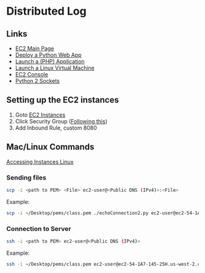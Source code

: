 # Distributed Log

## Links

- [EC2 Main Page](https://aws.amazon.com/ec2/)
- [Deploy a Python Web App](https://aws.amazon.com/getting-started/projects/deploy-python-application/)
- [Launch a (PHP) Application](https://aws.amazon.com/getting-started/tutorials/launch-an-app/)
- [Launch a Linux Virtual Machine](https://aws.amazon.com/getting-started/tutorials/launch-a-virtual-machine/?nc2=type_a)
- [EC2 Console](https://us-west-2.console.aws.amazon.com/ec2/v2/home?region=us-west-2#Instances:sort=instanceId)
- [Python 2 Sockets](https://docs.python.org/2/library/socket.html#example)

## Setting up the EC2 instances

1. Goto [EC2 Instances](https://us-west-2.console.aws.amazon.com/ec2/v2/home?region=us-west-2#Instances:sort=desc:dnsName)
2. Click Security Group ([Following this](https://stackoverflow.com/questions/53174079/how-to-socket-communication-between-2-different-amazon-ec2))
3. Add Inbound Rule, custom 8080

## Mac/Linux Commands

[Accessing Instances Linux](https://docs.aws.amazon.com/AWSEC2/latest/UserGuide/AccessingInstancesLinux.html)

### Sending files

```bash
scp -i <path to PEM> <File> ec2-user@<Public DNS (IPv4)>:<File>
```

Example:

```bash
scp -i ~/Desktop/pems/class.pem ./echoConnection2.py ec2-user@ec2-54-1A7-145-25H.us-west-2.compute.amazonaws.com:./echoConnection2.py  
```

### Connection to Server

```bash
ssh -i <path to PEM> ec2-user@<Public DNS (IPv4)>
```

Example:

```bash
ssh -i ~/Desktop/pems/class.pem ec2-user@ec2-54-1A7-145-25H.us-west-2.compute.amazonaws.com
```
